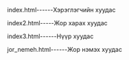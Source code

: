 index.html------Хэрэглэгчийн хуудас

index2.html-----Жор харах хуудас

index3.html------Нүүр хуудас

jor_nemeh.html------Жор нэмэх хуудас
